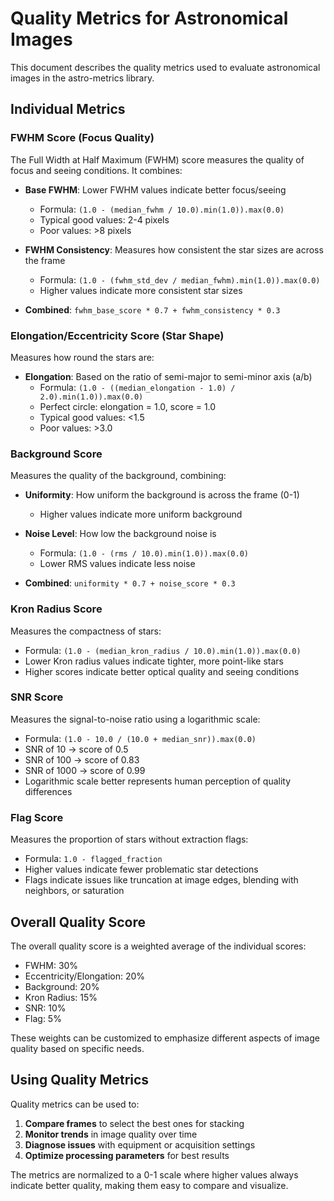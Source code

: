 # Quality Metrics for Astronomical Images

This document describes the quality metrics used to evaluate astronomical images in the astro-metrics library.

## Individual Metrics

### FWHM Score (Focus Quality)

The Full Width at Half Maximum (FWHM) score measures the quality of focus and seeing conditions. It combines:

- **Base FWHM**: Lower FWHM values indicate better focus/seeing
  - Formula: `(1.0 - (median_fwhm / 10.0).min(1.0)).max(0.0)`
  - Typical good values: 2-4 pixels
  - Poor values: >8 pixels

- **FWHM Consistency**: Measures how consistent the star sizes are across the frame
  - Formula: `(1.0 - (fwhm_std_dev / median_fwhm).min(1.0)).max(0.0)`
  - Higher values indicate more consistent star sizes

- **Combined**: `fwhm_base_score * 0.7 + fwhm_consistency * 0.3`

### Elongation/Eccentricity Score (Star Shape)

Measures how round the stars are:

- **Elongation**: Based on the ratio of semi-major to semi-minor axis (a/b)
  - Formula: `(1.0 - ((median_elongation - 1.0) / 2.0).min(1.0)).max(0.0)`
  - Perfect circle: elongation = 1.0, score = 1.0
  - Typical good values: <1.5
  - Poor values: >3.0

### Background Score

Measures the quality of the background, combining:

- **Uniformity**: How uniform the background is across the frame (0-1)
  - Higher values indicate more uniform background

- **Noise Level**: How low the background noise is
  - Formula: `(1.0 - (rms / 10.0).min(1.0)).max(0.0)`
  - Lower RMS values indicate less noise

- **Combined**: `uniformity * 0.7 + noise_score * 0.3`

### Kron Radius Score

Measures the compactness of stars:

- Formula: `(1.0 - (median_kron_radius / 10.0).min(1.0)).max(0.0)`
- Lower Kron radius values indicate tighter, more point-like stars
- Higher scores indicate better optical quality and seeing conditions

### SNR Score

Measures the signal-to-noise ratio using a logarithmic scale:

- Formula: `(1.0 - 10.0 / (10.0 + median_snr)).max(0.0)`
- SNR of 10 → score of 0.5
- SNR of 100 → score of 0.83
- SNR of 1000 → score of 0.99
- Logarithmic scale better represents human perception of quality differences

### Flag Score

Measures the proportion of stars without extraction flags:

- Formula: `1.0 - flagged_fraction`
- Higher values indicate fewer problematic star detections
- Flags indicate issues like truncation at image edges, blending with neighbors, or saturation

## Overall Quality Score

The overall quality score is a weighted average of the individual scores:

- FWHM: 30%
- Eccentricity/Elongation: 20%
- Background: 20%
- Kron Radius: 15%
- SNR: 10%
- Flag: 5%

These weights can be customized to emphasize different aspects of image quality based on specific needs.

## Using Quality Metrics

Quality metrics can be used to:

1. **Compare frames** to select the best ones for stacking
2. **Monitor trends** in image quality over time
3. **Diagnose issues** with equipment or acquisition settings
4. **Optimize processing parameters** for best results

The metrics are normalized to a 0-1 scale where higher values always indicate better quality, making them easy to compare and visualize.